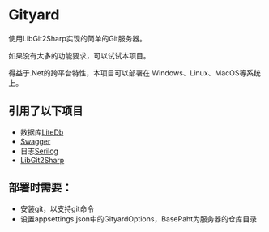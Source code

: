 # Gityard

使用LibGit2Sharp实现的简单的Git服务器。

如果没有太多的功能要求，可以试试本项目。

得益于.Net的跨平台特性，本项目可以部署在
Windows、Linux、MacOS等系统上。

## 引用了以下项目

* 数据库[LiteDb](https://www.litedb.org/)
* [Swagger](https://github.com/domaindrivendev/Swashbuckle.AspNetCore)
* 日志[Serilog](https://serilog.net/)
* [LibGit2Sharp](https://github.com/libgit2/libgit2sharp/)


## 部署时需要：

* 安装git，以支持git命令
* 设置appsettings.json中的GityardOptions，BasePaht为服务器的仓库目录